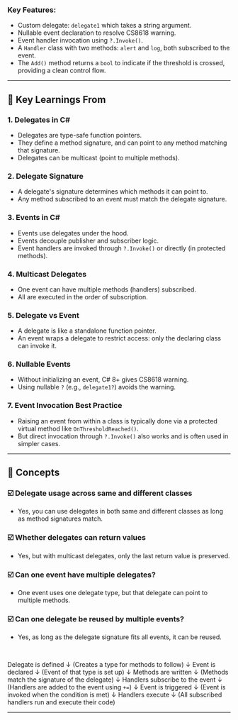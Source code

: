
### Key Features:
- Custom delegate: `delegate1` which takes a string argument.
- Nullable event declaration to resolve CS8618 warning.
- Event handler invocation using `?.Invoke()`.
- A `Handler` class with two methods: `alert` and `log`, both subscribed to the event.
- The `Add()` method returns a `bool` to indicate if the threshold is crossed, providing a clean control flow.

---

## 🔧 Key Learnings From
### 1. **Delegates in C#**
- Delegates are type-safe function pointers.
- They define a method signature, and can point to any method matching that signature.
- Delegates can be multicast (point to multiple methods).

### 2. **Delegate Signature**
- A delegate's signature determines which methods it can point to.
- Any method subscribed to an event must match the delegate signature.

### 3. **Events in C#**
- Events use delegates under the hood.
- Events decouple publisher and subscriber logic.
- Event handlers are invoked through `?.Invoke()` or directly (in protected methods).

### 4. **Multicast Delegates**
- One event can have multiple methods (handlers) subscribed.
- All are executed in the order of subscription.

### 5. **Delegate vs Event**
- A delegate is like a standalone function pointer.
- An event wraps a delegate to restrict access: only the declaring class can invoke it.

### 6. **Nullable Events**
- Without initializing an event, C# 8+ gives CS8618 warning.
- Using nullable `?` (e.g., `delegate1?`) avoids the warning.

### 7. **Event Invocation Best Practice**
- Raising an event from within a class is typically done via a protected virtual method like `OnThresholdReached()`.
- But direct invocation through `?.Invoke()` also works and is often used in simpler cases.

---

## 🤔 Concepts

### ☑️ Delegate usage across same and different classes
- Yes, you can use delegates in both same and different classes as long as method signatures match.

### ☑️ Whether delegates can return values
- Yes, but with multicast delegates, only the last return value is preserved.

### ☑️ Can one event have multiple delegates?
- One event uses one delegate type, but that delegate can point to multiple methods.

### ☑️ Can one delegate be reused by multiple events?
- Yes, as long as the delegate signature fits all events, it can be reused.


<br>

Delegate is defined 
    ↓ 
  (Creates a type for methods to follow)
    ↓
Event is declared 
    ↓ 
 (Event of that type is set up)
    ↓ 
Methods are written
    ↓
(Methods match the signature of the delegate)
    ↓ 
Handlers subscribe to the event
    ↓
(Handlers are added to the event using `+=`)
    ↓ 
Event is triggered
    ↓ 
(Event is invoked when the condition is met)
    ↓ 
Handlers execute
    ↓ 
(All subscribed handlers run and execute their code)

---


